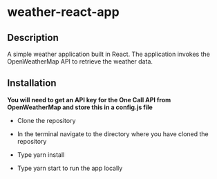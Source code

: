 # weather-react-app

## Description 
A simple weather application built in React.  The application invokes the OpenWeatherMap API to retrieve the weather data.  

## Installation 
  **You will need to get an API key for the One Call API from OpenWeatherMap and store this in a config.js file**

  - Clone the repository

  - In the terminal navigate to the directory where you have cloned the repository

  - Type yarn install

  - Type yarn start to run the app locally

